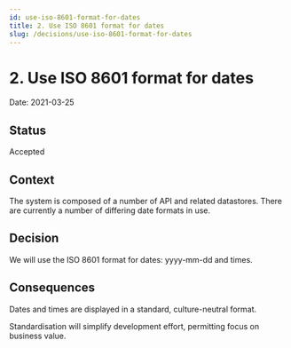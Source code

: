 ```yaml
---
id: use-iso-8601-format-for-dates
title: 2. Use ISO 8601 format for dates
slug: /decisions/use-iso-8601-format-for-dates
---
```


# 2. Use ISO 8601 format for dates

Date: 2021-03-25

## Status

Accepted

## Context

The system is composed of a number of API and related datastores. There are currently a number of differing date formats in use.

## Decision

We will use the ISO 8601 format for dates: yyyy-mm-dd and times.

## Consequences

Dates and times are displayed in a standard, culture-neutral format.

Standardisation will simplify development effort, permitting focus on business value.
